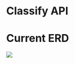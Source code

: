 # Classify API

# Current ERD
<img src="https://cdn.discordapp.com/attachments/533358056344518667/653668073584459813/unknown.png"></img>